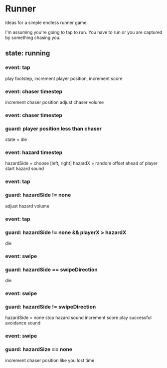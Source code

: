 # Runner

Ideas for a simple endless runner game.

I'm assuming you're going to tap to run. You have to run or you are captured by something chasing you. 

## state: running
### event: tap
play footstep, increment player position, increment score

### event: chaser timestep
increment chaser position
adjust chaser volume

### event: chaser timestep
### guard: player position less than chaser
state = die

### event: hazard timestep
hazardSide = choose [left, right]
hazardX = random offset ahead of player
start hazard sound

### event: tap
### guard: hazardSide != none
adjust hazard volume

### event: tap
### guard: hazardSide != none && playerX > hazardX
die

### event: swipe
### guard: hazardSide == swipeDirection
die

### event: swipe
### guard: hazardSide != swipeDirection
hazardSide = none
stop hazard sound
increment score
play successful avoidance sound

### event: swipe
### guard: hazardSize == none
increment chaser position like you lost time


